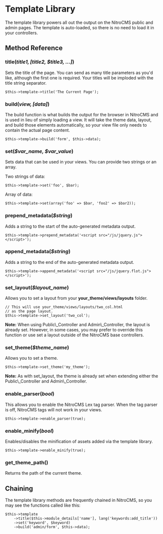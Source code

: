 # Template Library

The template library powers all out the output on the NitroCMS public and admin pages. The template is auto-loaded, so there is no need to load it in your controllers.

## Method Reference

### title(<var>$title1, [$title2, $title3, …]</var>)

Sets the title of the page. You can send as many title parameters as you'd like, although the first one is required. Your titles will be imploded with the title string separator.

	$this->template->title('The Current Page');

### build(<var>$view, [$data]</var>)

The build function is what builds the output for the browser in NitroCMS and is used in lieu of simply loading a view. It will take the theme data, layout, and build those elements automatically, so your view file only needs to contain the actual page content. 

	$this->template->build('form', $this->data);

### set(<var>$var_name, $var_value</var>)

Sets data that can be used in your views. You can provide two strings or an array.

Two strings of data:

	$this->template->set('foo', $bar);
	
Array of data:	
	
	$this->template->set(array('foo' => $bar, 'foo2' => $bar2));
	
### prepend_metadata(<var>$string</var>)

Adds a string to the start of the auto-generated metadata output.

	$this->template->prepend_metadata('<script src="/js/jquery.js"></script>');
	
### append_metadata(<var>$string</var>)

Adds a string to the end of the auto-generated metadata output.

	$this->template->append_metadata('<script src="/js/jquery.flot.js"></script>');
	
### set\_layout(<var>$layout\_name</var>)

Allows you to set a layout from your **your_theme/views/layouts** folder.

	// This will use your_theme/views/layouts/two_col.html
	// as the page layout.
	$this->template->set_layout('two_col');
	
<div class="tip"><strong>Note:</strong> When using Public\_Controller and Admin\_Controller, the layout is already set. However, in some cases, you may prefer to override this function or use set a layout outside of the NitroCMS base controllers.</div>

### set\_theme(<var>$theme\_name</var>)

Allows you to set a theme.

	$this->template->set_theme('my_theme');
	
<div class="tip"><strong>Note:</strong> As with set_layout, the theme is already set when extending either the Public\_Controller and Admin\_Controller.</div>

### enable\_parser(<var>bool</var>)

This allows you to enable the NitroCMS Lex tag parser. When the tag parser is off, NitroCMS tags will not work in your views.

	$this->template->enable_parser(true);

### enable_minify(<var>bool</var>)

Enables/disables the minification of assets added via the template library.

	$this->template->enable_minify(true);

### get\_theme\_path()

Returns the path of the current theme.

## Chaining

The template library methods are frequently chained in NitroCMS, so you may see the functions called like this:

	$this->template
		->title($this->module_details['name'], lang('keywords:add_title'))
		->set('keyword', $keyword)
		->build('admin/form', $this->data);
